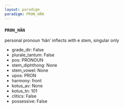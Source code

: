 ```yaml
---
layout: paradigm
paradigm: PRON_HÄN
---
```

### ` PRON_HÄN `

personal pronoun ‘hän’ inflects with e stem, singular only
* grade_dir: False
* plurale_tantum: False
* pos: PRONOUN
* stem_diphthong: None
* stem_vowel: None
* upos: PRON
* harmony: front
* kotus_av: None
* kotus_tn: 101
* clitics: False
* possessive: False
